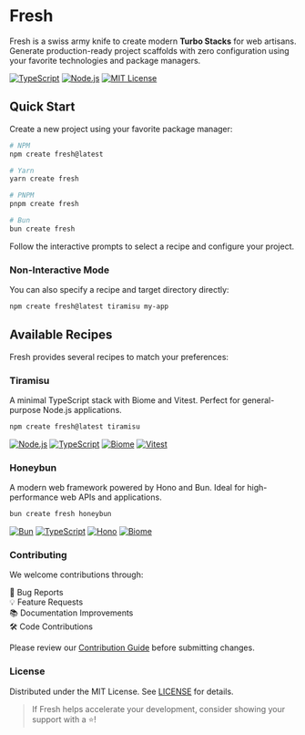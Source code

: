 # Fresh

Fresh is a swiss army knife to create modern **Turbo Stacks** for web artisans. Generate production-ready project scaffolds with zero configuration using your favorite technologies and package managers.

[![TypeScript][ts-badge]][TypeScript]
[![Node.js][nodejs-badge]][Node.js]
[![MIT License][mit-badge]][license]

## Quick Start

Create a new project using your favorite package manager:

```bash
# NPM
npm create fresh@latest

# Yarn
yarn create fresh

# PNPM
pnpm create fresh

# Bun
bun create fresh
```

Follow the interactive prompts to select a recipe and configure your project.

### Non-Interactive Mode

You can also specify a recipe and target directory directly:

```bash
npm create fresh@latest tiramisu my-app
```

## Available Recipes

Fresh provides several recipes to match your preferences:

### Tiramisu

A minimal TypeScript stack with Biome and Vitest. Perfect for general-purpose Node.js applications.

```bash
npm create fresh@latest tiramisu
```

[![Node.js][nodejs-badge]][Node.js]
[![TypeScript][ts-badge]][TypeScript]
[![Biome][biome-badge]][Biome]
[![Vitest][vitest-badge]][Vitest]

### Honeybun

A modern web framework powered by Hono and Bun. Ideal for high-performance web APIs and applications.

```bash
bun create fresh honeybun
```

[![Bun][bun-badge]][Bun]
[![TypeScript][ts-badge]][TypeScript]
[![Hono][hono-badge]][Hono]
[![Biome][biome-badge]][Biome]

### Contributing

We welcome contributions through:

🐛 Bug Reports  
💡 Feature Requests  
📚 Documentation Improvements  
🛠️ Code Contributions  

Please review our [Contribution Guide](CONTRIBUTING.md) before submitting changes.

### License

Distributed under the MIT License. See [LICENSE](LICENSE) for details.

> If Fresh helps accelerate your development, consider showing your support with a ⭐!

[TypeScript]: https://www.typescriptlang.org/
[Node.js]: https://nodejs.org/
[Bun]: https://bun.sh
[Hono]: https://hono.dev/
[Biome]: https://biomejs.dev/
[Vitest]: https://vitest.dev/
[license]: LICENSE

[ts-badge]: https://img.shields.io/badge/TypeScript-000000?style=flat-square&logo=typescript&logoColor=3178C6
[nodejs-badge]: https://img.shields.io/badge/Node.js-000000?style=flat-square&logo=node.js&logoColor=5CAA47
[bun-badge]: https://img.shields.io/badge/Bun-000000?style=flat-square&logo=bun&logoColor=white
[hono-badge]: https://img.shields.io/badge/Hono-000000?style=flat-square&logo=hono&logoColor=E36002
[biome-badge]: https://img.shields.io/badge/Biome-000000?style=flat-square&logo=biome&logoColor=5FA5FA
[vitest-badge]: https://img.shields.io/badge/Vitest-000000?style=flat-square&logo=vitest&logoColor=739C1C
[mit-badge]: https://img.shields.io/badge/License-MIT-000000?style=flat-square&logoColor=white

